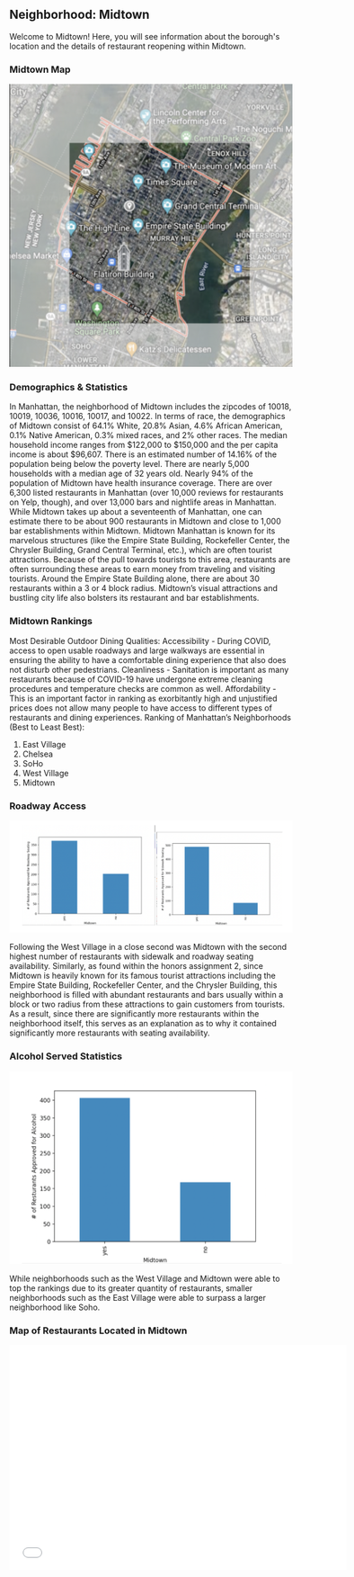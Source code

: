 ## Neighborhood: Midtown

Welcome to Midtown! Here, you will see information about the borough's location and the details of restaurant reopening within Midtown.

### Midtown Map

![Midtown Map](https://github.com/anikasujana/manhattan/blob/gh-pages/midtownmap.jpg)


### Demographics & Statistics

In Manhattan, the neighborhood of Midtown includes the zipcodes of 10018, 10019, 10036, 10016, 10017, and 10022. In terms of race, the demographics of Midtown consist of 64.1% White, 20.8% Asian, 4.6% African American, 0.1% Native American, 0.3% mixed races, and 2% other races. The median household income ranges from $122,000 to $150,000 and the per capita income is about $96,607. There is an estimated number of 14.16% of the population being below the poverty level. There are nearly 5,000 households with a median age of 32 years old. Nearly 94% of the population of Midtown have health insurance coverage. There are over 6,300 listed restaurants in Manhattan (over 10,000 reviews for restaurants on Yelp, though), and over 13,000 bars and nightlife areas in Manhattan. While Midtown takes up about a seventeenth of Manhattan, one can estimate there to be about 900 restaurants in Midtown and close to 1,000 bar establishments within Midtown. Midtown Manhattan is known for its marvelous structures (like the Empire State Building, Rockefeller Center, the Chrysler Building, Grand Central Terminal, etc.), which are often tourist attractions. Because of the pull towards tourists to this area, restaurants are often surrounding these areas to earn money from traveling and visiting tourists. Around the Empire State Building alone, there are about 30 restaurants within a 3 or 4 block radius. Midtown’s visual attractions and bustling city life also bolsters its restaurant and bar establishments.

### Midtown Rankings

Most Desirable Outdoor Dining Qualities:
Accessibility - During COVID, access to open usable roadways and large walkways are essential in ensuring the ability to have a comfortable dining experience that also does not disturb other pedestrians.
Cleanliness - Sanitation is important as many restaurants because of COVID-19 have undergone extreme cleaning procedures and temperature checks are common as well.
Affordability - This is an important factor in ranking as exorbitantly high and unjustified prices does not allow many people to have access to different types of restaurants and dining experiences.
Ranking of Manhattan’s Neighborhoods (Best to Least Best):
1. East Village
2. Chelsea
3. SoHo
4. West Village
5. Midtown

### Roadway Access

![Midtown Roadway](https://github.com/anikasujana/manhattan/blob/gh-pages/midtownroadway.jpg)

Following the West Village in a close second was Midtown with the second highest number of restaurants with sidewalk and roadway seating availability. Similarly, as found within the honors assignment 2, since Midtown is heavily known for its famous tourist attractions including the Empire State Building, Rockefeller Center, and the Chrysler Building, this neighborhood is filled with abundant restaurants and bars usually within a block or two radius from these attractions to gain customers from tourists. As a result, since there are significantly more restaurants within the neighborhood itself, this serves as an explanation as to why it contained significantly more restaurants with seating availability.

### Alcohol Served Statistics

![Midtown Alcohol](https://github.com/anikasujana/manhattan/blob/gh-pages/midtownalcohol.jpg)

While neighborhoods such as the West Village and Midtown were able to top the rankings due to its greater quantity of restaurants, smaller neighborhoods such as the East Village were able to surpass a larger neighborhood like Soho.

### Map of Restaurants Located in Midtown

<dl>
<iframe src="MidtownRestaurants.html" width="600" height="400" frameborder="0" frameborder="0" marginwidth="0" marginheight="0" allowfullscreen></iframe>
</dl>

